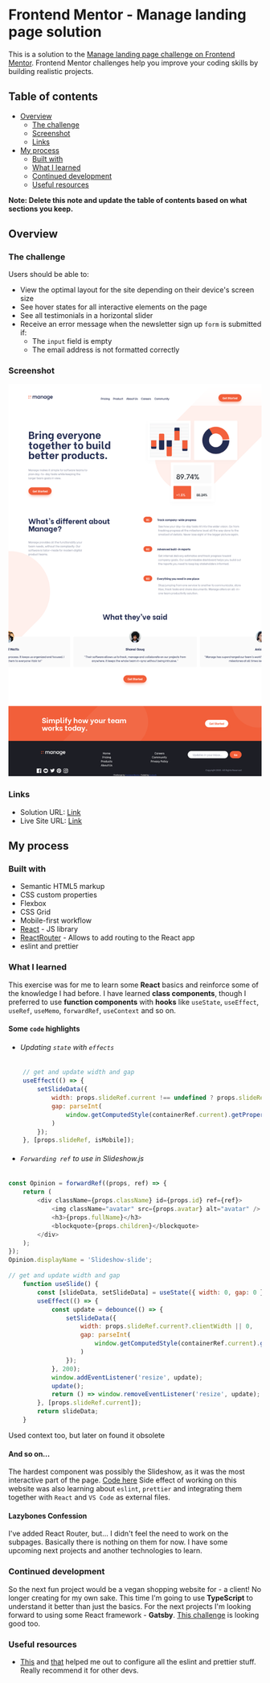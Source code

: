 # Frontend Mentor - Manage landing page solution

This is a solution to the [Manage landing page challenge on Frontend Mentor](https://www.frontendmentor.io/challenges/manage-landing-page-SLXqC6P5). Frontend Mentor challenges help you improve your coding skills by building realistic projects. 

## Table of contents

- [Overview](#overview)
  - [The challenge](#the-challenge)
  - [Screenshot](#screenshot)
  - [Links](#links)
- [My process](#my-process)
  - [Built with](#built-with)
  - [What I learned](#what-i-learned)
  - [Continued development](#continued-development)
  - [Useful resources](#useful-resources)

**Note: Delete this note and update the table of contents based on what sections you keep.**

## Overview

### The challenge

Users should be able to:

- View the optimal layout for the site depending on their device's screen size
- See hover states for all interactive elements on the page
- See all testimonials in a horizontal slider
- Receive an error message when the newsletter sign up `form` is submitted if:
  - The `input` field is empty
  - The email address is not formatted correctly

### Screenshot

![](./screenshot.jpg)

### Links
- Solution URL: [Link](https://www.frontendmentor.io/solutions/manage-landing-page-with-react-5vkrfGyjY)
- Live Site URL: [Link](https://krutons.github.io/manage-landing-page/)
## My process

### Built with

- Semantic HTML5 markup
- CSS custom properties
- Flexbox
- CSS Grid
- Mobile-first workflow
- [React](https://reactjs.org/) - JS library
- [ReactRouter](https://reactrouter.com/) - Allows to add routing to the React app
- eslint and prettier


### What I learned
This exercise was for me to learn some **React** basics and reinforce some of the knowledge I had before. I have learned **class components**, though I preferred to use **function components** with **hooks** like `useState`, `useEffect`, `useRef`, `useMemo`, `forwardRef`, `useContext` and so on.
#### Some `code` highlights
* ###### Updating `state` with `effects`
```js
	// get and update width and gap
	useEffect(() => {
		setSlideData({
			width: props.slideRef.current !== undefined ? props.slideRef.current.clientWidth : 0,
			gap: parseInt(
				window.getComputedStyle(containerRef.current).getPropertyValue('column-gap')
			)
		});
	}, [props.slideRef, isMobile]);
```
* ###### `Forwarding ref` to use in Slideshow.js
```js
const Opinion = forwardRef((props, ref) => {
	return (
		<div className={props.className} id={props.id} ref={ref}>
			<img className="avatar" src={props.avatar} alt="avatar" />
			<h3>{props.fullName}</h3>
			<blockquote>{props.children}</blockquote>
		</div>
	);
});
Opinion.displayName = 'Slideshow-slide';
```
```js
// get and update width and gap
	function useSlide() {
		const [slideData, setSlideData] = useState({ width: 0, gap: 0 });
		useEffect(() => {
			const update = debounce(() => {
				setSlideData({
					width: props.slideRef.current?.clientWidth || 0,
					gap: parseInt(
						window.getComputedStyle(containerRef.current).getPropertyValue('column-gap')
					)
				});
			}, 200);
			window.addEventListener('resize', update);
			update();
			return () => window.removeEventListener('resize', update);
		}, [props.slideRef.current]);
		return slideData;
	}
```
Used context too, but later on found it obsolete
#### And so on...
The hardest component was possibly the Slideshow, as it was the most interactive part of the page. [Code here](https://github.com/KrutonS/manage-landing-page/tree/main/src/common/slideshow)
Side effect of working on this website was also learning about `eslint`, `prettier` and integrating them together with `React` and `VS Code` as external files.

#### Lazybones Confession
I've added React Router, but... I didn't feel the need to work on the subpages. Basically there is nothing on them for now. I have some upcoming next projects and another technologies to learn. 

### Continued development
So the next fun project would be a vegan shopping website for - a client! No longer creating for my own sake.
This time I'm going to use **TypeScript** to understand it better than just the basics.
For the next projects I'm looking forward to using some React framework - **Gatsby**.
[This challenge](https://www.frontendmentor.io/challenges/rest-countries-api-with-color-theme-switcher-5cacc469fec04111f7b848ca) is looking good too.

### Useful resources

- [This](https://medium.com/how-to-react/config-eslint-and-prettier-in-visual-studio-code-for-react-js-development-97bb2236b31a) and [that](https://www.npmjs.com/package/eslint-plugin-jest) helped me out to configure all the eslint and prettier stuff. Really recommend it for other devs.

